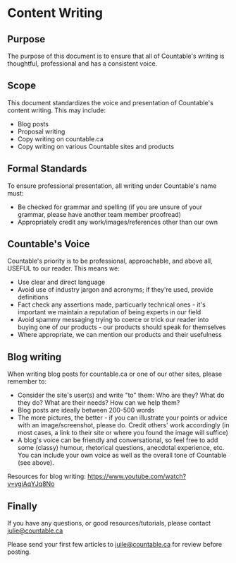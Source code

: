 # Content Writing

## Purpose

The purpose of this document is to ensure that all of Countable's writing is thoughtful, professional and has a consistent voice.

## Scope

This document standardizes the voice and presentation of Countable's content writing. This may include:
* Blog posts
* Proposal writing
* Copy writing on countable.ca
* Copy writing on various Countable sites and products 

## Formal Standards

To ensure professional presentation, all writing under Countable's name must:
* Be checked for grammar and spelling (if you are unsure of your grammar, please have another team member proofread) 
* Appropriately credit any work/images/references other than our own

## Countable's Voice

Countable's priority is to be professional, approachable, and above all, USEFUL to our reader. This means we:
* Use clear and direct language
* Avoid use of industry jargon and acronyms; if they're used, provide definitions
* Fact check any assertions made, particuarly technical ones - it's important we maintain a reputation of being experts in our field
* Avoid spammy messaging trying to coerce or trick our reader into buying one of our products - our products should speak for themselves 
* Where appropriate, we can mention our products and their usefulness

## Blog writing

When writing blog posts for countable.ca or one of our other sites, please remember to:
* Consider the site's user(s) and write "to" them:  Who are they?  What do they do?  What are their needs?  How can we help them?
* Blog posts are ideally between 200-500 words
* The more pictures, the better - if you can illustrate your points or advice with an image/screenshot, please do.  Credit others' work accordingly (in most cases, a link to their site or where you found the image will suffice)
* A blog's voice can be friendly and conversational, so feel free to add some (classy) humour, rhetorical questions, anecdotal experience, etc.  You can include your own voice as well as the overall tone of Countable (see above).

Resources for blog writing:
https://www.youtube.com/watch?v=ygiAqYJq8No

## Finally

If you have any questions, or good resources/tutorials, please contact julie@countable.ca

Please send your first few articles to juile@countable.ca for review before posting.

